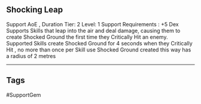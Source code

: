 ## Shocking Leap
Support
AoE , Duration
Tier: 2
Level: 1
Support Requirements : +5 Dex
Supports Skills that leap into the air and deal damage, causing them to create Shocked Ground the first time they Critically Hit an enemy.
Supported Skills create Shocked Ground for 4 seconds when they Critically Hit , no more than once per Skill use Shocked Ground created this way has a radius of 2 metres

---
## Tags
#SupportGem
